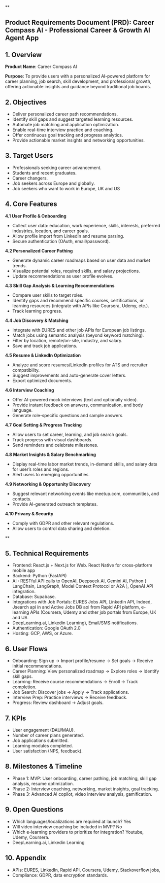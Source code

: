 
**

## Product Requirements Document (PRD):  Career Compass AI - Professional Career & Growth AI Agent App



## **1. Overview**

**Product Name**: Career Compass AI

**Purpose**: To provide users with a personalized AI-powered platform for career planning, job search, skill development, and professional growth, offering actionable insights and guidance beyond traditional job boards.

  

## **2. Objectives**

 - Deliver personalized career path recommendations.
 - Identify skill gaps and suggest targeted learning resources.
 - Automate job matching and application optimization.
 - Enable real-time interview practice and coaching.
 - Offer continuous goal tracking and progress analytics.
 - Provide actionable market insights and networking opportunities.

## **3. Target Users**

 - Professionals seeking career advancement.
 - Students and recent graduates.
 - Career changers.
 - Job seekers across Europe and globally.
 - Job seekers who want to work in Europe, UK and US

## **4. Core Features**

**4.1 User Profile & Onboarding**

 - Collect user data: education, work experience, skills, interests,
   preferred industries, location, and career goals.
 - Allow profile import from LinkedIn and resume parsing.
 - Secure authentication (OAuth, email/password).

**4.2 Personalized Career Pathing**

 - Generate dynamic career roadmaps based on user data and market
   trends.
 - Visualize potential roles, required skills, and salary projections.
 - Update recommendations as user profile evolves.

**4.3 Skill Gap Analysis & Learning Recommendations**

 - Compare user skills to target roles.
 - Identify gaps and recommend specific courses, certifications, or
   learning resources (integrate with APIs like Coursera, Udemy, etc.).
 - Track learning progress.

**4.4 Job Discovery & Matching**

 - Integrate with EURES and other job APIs for European job listings.
 - Match jobs using semantic analysis (beyond keyword matching).
 - Filter by location, remote/on-site, industry, and salary.
 - Save and track job applications.

**4.5 Resume & LinkedIn Optimization**

 - Analyze and score resumes/LinkedIn profiles for ATS and recruiter compatibility.  
- Suggest improvements and auto-generate cover letters.
 - Export optimized documents.

**4.6 Interview Coaching**

- Offer AI-powered mock interviews (text and optionally video).
- Provide instant feedback on answers, communication, and body language.
- Generate role-specific questions and sample answers.

**4.7 Goal Setting & Progress Tracking**

- Allow users to set career, learning, and job search goals.
- Track progress with visual dashboards.
- Send reminders and celebrate milestones.

**4.8 Market Insights & Salary Benchmarking**

 - Display real-time labor market trends, in-demand skills, and salary data for user’s roles and regions.
 - Alert users to emerging opportunities.

**4.9 Networking & Opportunity Discovery**

- Suggest relevant networking events like meetup.com, communities, and contacts.
- Provide AI-generated outreach templates.

**4.10 Privacy & Security**

- Comply with GDPR and other relevant regulations.
- Allow users to control data sharing and deletion.

**

 ## **5. Technical Requirements**

 - Frontend: React.js + Next.js for Web. React Native for cross-platform mobile app
 - Backend: Python (FastAPI)
 - AI : RESTful API calls to OpenAI, Deepseek AI, Gemini AI, Python ( LangChain, LangGraph, Model Context Protocol or A2A ), OpenAI API integration.
- Database: Supabase.
- Integrations with Job Portals: EURES Jobs API, LinkedIn API, Indeed, Jsearch api in and Active Jobs DB aoi from Rapid API platform, e-learning APIs (Coursera, Udemy and other job portals from Europe, UK and US.
- DeepLearning.ai, Linkedin Learning), Email/SMS notifications.
- Authentication: Google OAuth 2.0
- Hosting: GCP, AWS, or Azure.

## **6. User Flows**

- Onboarding: Sign up → Import profile/resume → Set goals → Receive initial recommendations.
- Career Planning: View personalized roadmap → Explore roles → Identify skill gaps.
- Learning: Receive course recommendations → Enroll → Track completion.
- Job Search: Discover jobs → Apply → Track applications.
- Interview Prep: Practice interviews → Receive feedback.
- Progress: Review dashboard → Adjust goals.

  

## **7. KPIs**

 - User engagement (DAU/MAU).
- Number of career plans generated.
- Job applications submitted.
- Learning modules completed.
- User satisfaction (NPS, feedback).

## **8. Milestones & Timeline**

- Phase 1: MVP: User onboarding, career pathing, job matching, skill gap analysis, resume optimization.
- Phase 2: Interview coaching, networking, market insights, goal tracking.
- Phase 3: Advanced AI copilot, video interview analysis, gamification.

## **9. Open Questions**

- Which languages/localizations are required at launch? Yes
- Will video interview coaching be included in MVP? No
- Which e-learning providers to prioritize for integration? Youtube, Udemy, Coursera.
- DeepLearning.ai, Linkedin Learning

  

## **10. Appendix**

- APIs: EURES, LinkedIn, Rapid API, Coursera, Udemy, Stackoverflow jobs,
- Compliance: GDPR, data encryption standards.